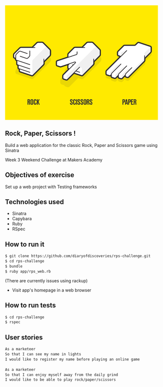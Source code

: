 ![RPS Logo](public/img/logo.png)

Rock, Paper, Scissors !
----
Build a web application for the classic Rock, Paper and Scissors game using Sinatra

Week 3 Weekend Challenge at Makers Academy

Objectives of exercise
----
Set up a web project with Testing frameworks

Technologies used
----
- Sinatra
- Capybara
- Ruby
- RSpec

How to run it
----
```sh
$ git clone https://github.com/diaryofdiscoveries/rps-challenge.git
$ cd rps-challenge
$ bundle
$ ruby app/rps_web.rb
```
(There are currently issues using rackup)

- Visit app's homepage in a web browser

How to run tests
----
```sh
$ cd rps-challenge
$ rspec
```

User stories
----
```sh
As a marketeer
So that I can see my name in lights
I would like to register my name before playing an online game

As a marketeer
So that I can enjoy myself away from the daily grind
I would like to be able to play rock/paper/scissors
```
